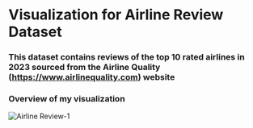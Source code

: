 # Visualization for Airline Review Dataset
### This dataset contains reviews of the top 10 rated airlines in 2023 sourced from the Airline Quality (https://www.airlinequality.com) website

### Overview of my visualization
![Airline Review-1](https://github.com/bankolemmnl/Power-BI-Projects/assets/81848843/88a37e1c-ad9d-49ff-aae6-8514f9668520)
